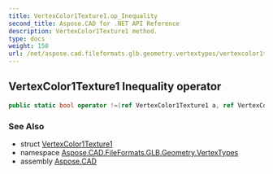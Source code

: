 ```yaml
---
title: VertexColor1Texture1.op_Inequality
second_title: Aspose.CAD for .NET API Reference
description: VertexColor1Texture1 method. 
type: docs
weight: 150
url: /net/aspose.cad.fileformats.glb.geometry.vertextypes/vertexcolor1texture1/op_inequality/
---
```

## VertexColor1Texture1 Inequality operator

```csharp
public static bool operator !=(ref VertexColor1Texture1 a, ref VertexColor1Texture1 b)
```

### See Also

* struct [VertexColor1Texture1](../)
* namespace [Aspose.CAD.FileFormats.GLB.Geometry.VertexTypes](../../vertexcolor1texture1/)
* assembly [Aspose.CAD](../../../)


